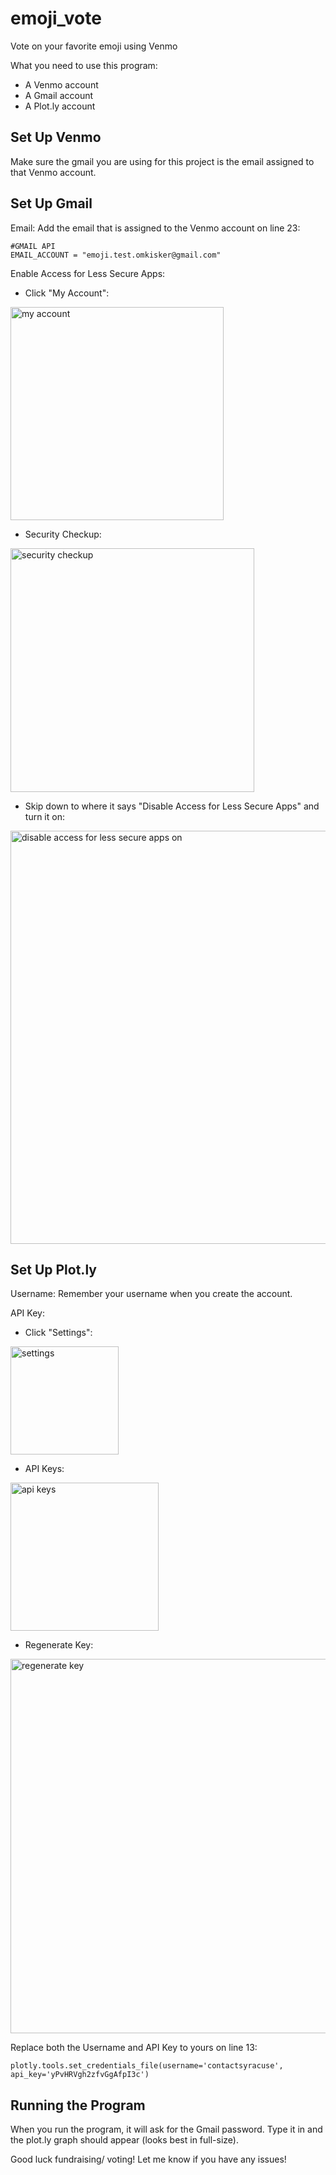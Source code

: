 # emoji_vote
Vote on your favorite emoji using Venmo

What you need to use this program:
- A Venmo account
- A Gmail account
- A Plot.ly account

## Set Up Venmo

Make sure the gmail you are using for this project is the email assigned to that Venmo account.

## Set Up Gmail

Email:
Add the email that is assigned to the Venmo account on line 23:
```
#GMAIL API                            
EMAIL_ACCOUNT = "emoji.test.omkisker@gmail.com"
```

Enable Access for Less Secure Apps:
- Click "My Account":

<img width="341" alt="my account" src="https://cloud.githubusercontent.com/assets/25387083/25189691/e585c380-24f7-11e7-8f8a-3aac564a7fd6.png">

- Security Checkup:

<img width="390" alt="security checkup" src="https://cloud.githubusercontent.com/assets/25387083/25189699/ec9ff6ae-24f7-11e7-9bb0-a7854b991ca8.png">

- Skip down to where it says "Disable Access for Less Secure Apps" and turn it on:

<img width="661" alt="disable access for less secure apps on" src="https://cloud.githubusercontent.com/assets/25387083/25189704/f0de54fe-24f7-11e7-8bd6-de60c8d17123.png">

## Set Up Plot.ly

Username:
Remember your username when you create the account.

API Key:
- Click "Settings":

<img width="173" alt="settings" src="https://cloud.githubusercontent.com/assets/25387083/25190113/4119f7d8-24f9-11e7-85f2-9a56b925adae.png">

- API Keys:

<img width="237" alt="api keys" src="https://cloud.githubusercontent.com/assets/25387083/25190119/46486ad2-24f9-11e7-9e14-8692ac7b22e4.png">

- Regenerate Key:

<img width="599" alt="regenerate key" src="https://cloud.githubusercontent.com/assets/25387083/25190125/4a3af740-24f9-11e7-9a18-a22906cdf196.png">

Replace both the Username and API Key to yours on line 13:
```
plotly.tools.set_credentials_file(username='contactsyracuse', api_key='yPvHRVgh2zfvGgAfpI3c')
```

## Running the Program

When you run the program, it will ask for the Gmail password. Type it in and the plot.ly graph should appear (looks best in full-size).

Good luck fundraising/ voting! Let me know if you have any issues!
